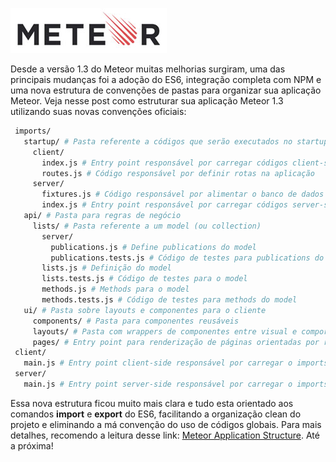 ![Estruturando uma aplicação Meteor 1.3](/images/meteor-logo.jpg "Estruturando uma aplicação Meteor 1.3")

Desde a versão 1.3 do Meteor muitas melhorias surgiram, uma das principais mudanças foi a adoção do ES6, integração completa com NPM e uma nova estrutura de convenções de pastas para organizar sua aplicação Meteor.
Veja nesse post como estruturar sua aplicação Meteor 1.3 utilizando suas novas convenções oficiais:

``` bash
 imports/
   startup/ # Pasta referente a códigos que serão executados no startup do cliente e ou servidor
     client/
       index.js # Entry point responsável por carregar códigos client-side da pasta imports/ui/**/*
       routes.js # Código responsável por definir rotas na aplicação
     server/
       fixtures.js # Código responsável por alimentar o banco de dados em ambiente dev
       index.js # Entry point responsável por carregar códigos server-side da pasta imports/api/**/*
   api/ # Pasta para regras de negócio
     lists/ # Pasta referente a um model (ou collection)
       server/
         publications.js # Define publications do model
         publications.tests.js # Código de testes para publications do model
       lists.js # Definição do model
       lists.tests.js # Código de testes para o model
       methods.js # Methods para o model
       methods.tests.js # Código de testes para methods do model
   ui/ # Pasta sobre layouts e componentes para o cliente
     components/ # Pasta para componentes reusáveis
     layouts/ # Pasta com wrappers de componentes entre visual e comportamental
     pages/ # Entry point para renderização de páginas orientadas por routers
 client/
   main.js # Entry point client-side responsável por carregar o imports/startup/client/index.js
 server/
   main.js # Entry point server-side responsável por carregar o imports/startup/server/index.js
``` 

Essa nova estrutura ficou muito mais clara e tudo esta orientado aos comandos **import** e **export** do ES6, facilitando a organização clean do projeto e eliminando a má convenção do uso de códigos globais.
Para mais detalhes, recomendo a leitura desse link: [Meteor Application Structure](http://guide.meteor.com/structure.html "Meteor Application Structure").
Até a próxima!